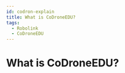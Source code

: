 ```yaml
---
id: codron-explain
title: What is CoDroneEDU?
tags:
  - Robolink
  - CoDroneEDU
---
```



# What is CoDroneEDU?